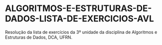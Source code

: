 # ALGORITMOS-E-ESTRUTURAS-DE-DADOS-LISTA-DE-EXERCICIOS-AVL
Resolução da lista de exercícios da 3º unidade da disciplina de Algoritmos e Estruturas de Dados, DCA, UFRN.
